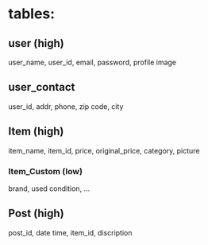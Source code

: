 

# tables:
## user (high)
  user_name, user_id, email, password, profile image

## user_contact
  user_id, addr, phone, zip code, city

## Item (high)
  item_name, item_id, price, original_price, category, picture

### Item_Custom (low)
  brand, used condition, ...

## Post (high)
  post_id, date time, item_id, discription

